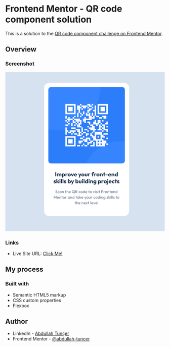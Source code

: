 # Frontend Mentor - QR code component solution

This is a solution to the [QR code component challenge on Frontend Mentor](https://www.frontendmentor.io/challenges/qr-code-component-iux_sIO_H). 

## Overview

### Screenshot

![](./screenshot.jpg)

### Links

- Live Site URL: [Click Me!](https://abdullah-tuncer.github.io/fm-qr-code/)

## My process

### Built with

- Semantic HTML5 markup
- CSS custom properties
- Flexbox

## Author

- LinkedIn - [Abdullah Tunçer](https://www.linkedin.com/in/abdullah-tuncer/)
- Frontend Mentor - [@abdullah-tuncer](https://www.frontendmentor.io/profile/abdullah-tuncer)
